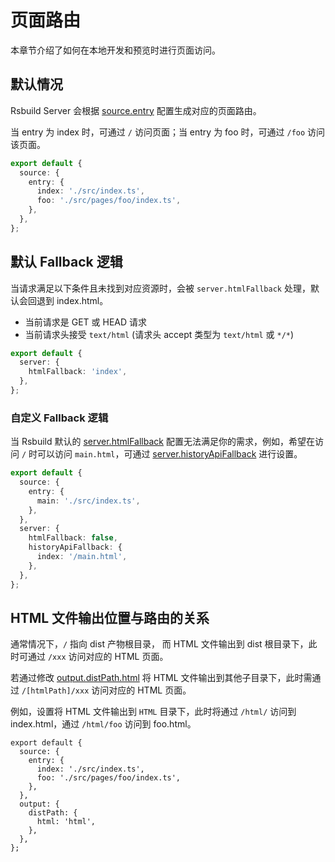 # 页面路由

本章节介绍了如何在本地开发和预览时进行页面访问。

## 默认情况

Rsbuild Server 会根据 [source.entry](/config/source/entry) 配置生成对应的页面路由。

当 entry 为 index 时，可通过 `/` 访问页面；当 entry 为 foo 时，可通过 `/foo` 访问该页面。

```ts title="rsbuild.config.ts"
export default {
  source: {
    entry: {
      index: './src/index.ts',
      foo: './src/pages/foo/index.ts',
    },
  },
};
```

## 默认 Fallback 逻辑

当请求满足以下条件且未找到对应资源时，会被 `server.htmlFallback` 处理，默认会回退到 index.html。

- 当前请求是 GET 或 HEAD 请求
- 当前请求头接受 `text/html` (请求头 accept 类型为 `text/html` 或 `*/*`)

```ts title=rsbuild.config.ts
export default {
  server: {
    htmlFallback: 'index',
  },
};
```

### 自定义 Fallback 逻辑

当 Rsbuild 默认的 [server.htmlFallback](/config/server/html-fallback) 配置无法满足你的需求，例如，希望在访问 `/` 时可以访问 `main.html`，可通过 [server.historyApiFallback](/config/server/history-api-fallback) 进行设置。

```ts title=rsbuild.config.ts
export default {
  source: {
    entry: {
      main: './src/index.ts',
    },
  },
  server: {
    htmlFallback: false,
    historyApiFallback: {
      index: '/main.html',
    },
  },
};
```

## HTML 文件输出位置与路由的关系

通常情况下，`/` 指向 dist 产物根目录， 而 HTML 文件输出到 dist 根目录下，此时可通过 `/xxx` 访问对应的 HTML 页面。

若通过修改 [output.distPath.html](/config/output/dist-path) 将 HTML 文件输出到其他子目录下，此时需通过 `/[htmlPath]/xxx` 访问对应的 HTML 页面。

例如，设置将 HTML 文件输出到 `HTML` 目录下，此时将通过 `/html/` 访问到 index.html，通过 `/html/foo` 访问到 foo.html。

```
export default {
  source: {
    entry: {
      index: './src/index.ts',
      foo: './src/pages/foo/index.ts',
    },
  },
  output: {
    distPath: {
      html: 'html',
    },
  },
};
```
